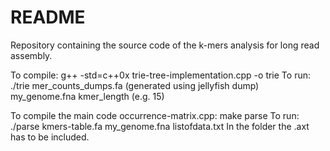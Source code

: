 # README #

Repository containing the source code of the k-mers analysis for long read assembly.

To compile: g++ -std=c++0x trie-tree-implementation.cpp -o trie
To run: ./trie mer_counts_dumps.fa (generated using jellyfish dump) my_genome.fna kmer_length (e.g. 15)

To compile the main code occurrence-matrix.cpp: make parse
To run: ./parse kmers-table.fa my_genome.fna listofdata.txt
In the folder the .axt has to be included.
